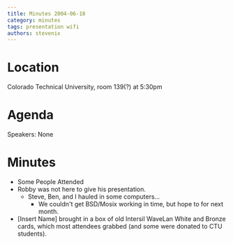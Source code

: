 ```yaml
---
title: Minutes 2004-06-18
category: minutes
tags: presentation wifi
authors: stevenix
---
```


# Location

Colorado Technical University, room 139(?) at 5:30pm

# Agenda

Speakers: None

# Minutes

* Some People Attended
* Robby was not here to give his presentation.
  * Steve, Ben, and I hauled in some computers...
    * We couldn't get BSD/Mosix working in time, but hope to for next month.
* [Insert Name] brought in a box of old Intersil WaveLan White and
    Bronze cards, which most attendees grabbed (and some were donated to
    CTU students).
